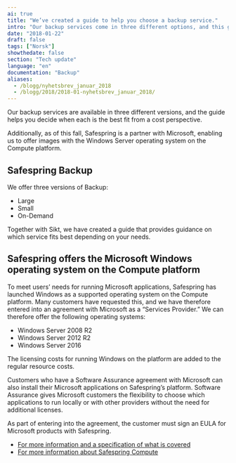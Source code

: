 ```yaml
---
ai: true
title: "We’ve created a guide to help you choose a backup service."
intro: "Our backup services come in three different options, and this guide will walk you through them."
date: "2018-01-22"
draft: false
tags: ["Norsk"]
showthedate: false
section: "Tech update"
language: "en"
documentation: "Backup"
aliases:
  - /blogg/nyhetsbrev_januar_2018
  - /blogg/2018/2018-01-nyhetsbrev_januar_2018/
---
```

Our backup services are available in three different versions, and the guide helps you decide when each is the best fit from a cost perspective.

Additionally, as of this fall, Safespring is a partner with Microsoft, enabling us to offer images with the Windows Server operating system on the Compute platform.

## Safespring Backup

We offer three versions of Backup:

- Large
- Small
- On-Demand

Together with Sikt, we have created a guide that provides guidance on which service fits best depending on your needs.

## Safespring offers the Microsoft Windows operating system on the Compute platform

To meet users’ needs for running Microsoft applications, Safespring has launched Windows as a supported operating system on the Compute platform.
Many customers have requested this, and we have therefore entered into an agreement with Microsoft as a “Services Provider.” We can therefore offer the following operating systems:

- Windows Server 2008 R2
- Windows Server 2012 R2
- Windows Server 2016

The licensing costs for running Windows on the platform are added to the regular resource costs.

Customers who have a Software Assurance agreement with Microsoft can also install their Microsoft applications on Safespring’s platform. Software Assurance gives Microsoft customers the flexibility to choose which applications to run locally or with other providers without the need for additional licenses.

As part of entering into the agreement, the customer must sign an EULA for Microsoft products with Safespring.

- [For more information and a specification of what is covered](http://www.microsoft.com/licensing/software-assurance/license-mobility.aspx)
- [For more information about Safespring Compute](https://www.uninett.no/bruk-av-safespring-rammeavtale)